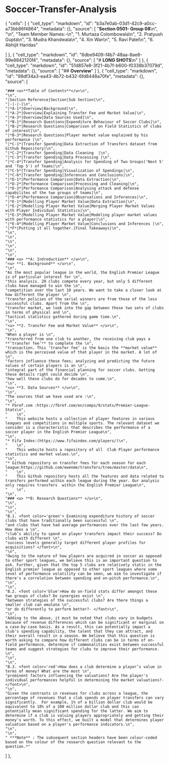 # Soccer-Transfer-Analysis
{
 "cells": [
  {
   "cell_type": "markdown",
   "id": "b3a7e0ab-03d1-42c9-a0cc-a73bb86f4864",
   "metadata": {},
   "source": [
    "**Section 0501- Group 08**\n",
    "\n",
    "Team Member Names:-\n",
    "1. Murtaza Colombowala\n",
    "2. Pratyush Gupta\n",
    "3. Mudra Khandwala\n",
    "4. Xin Wan\n",
    "5. Ravi Patel\n",
    "6. Abhijit Haridas"
    
   ]
  },
  {
   "cell_type": "markdown",
   "id": "6dbe9409-f4b7-48aa-8ae8-99e8842120f4",
   "metadata": {},
   "source": [
    "# **LONG SHOTS**\n"
   ]
  },
  {
   "cell_type": "markdown",
   "id": "51d857e8-3f21-4b7f-b600-f0338b37079d",
   "metadata": {},
   "source": [
    "## **Overview**"
   ]
  },
  {
   "cell_type": "markdown",
   "id": "98df34a3-ea43-4b72-b432-6fd8448a70fe",
   "metadata": {},
   "source": [
   
    "### <u>**Table of Contents**</u>\n",
    "\n",
    "|Section Reference|Section|Sub Section|\n",
    "|-|-|-|\n",
    "|*A-1*|Overview|Background|\n",
    "|*A-2*|Overview|Explaining Transfer Fee and Market Value|\n",
    "|*A-3*|Overview|Data Sources Used|\n",
    "|*B-1*|Research Questions|Expenditure Behaviour of Soccer Clubs|\n",
    "|*B-2*|Research Questions|Comparison of on Field Statistics of clubs of interest|\n",
    "|*B-3*|Research Questions|Player market value explained by his performance |\n",
    "|*C-1*|Transfer Spending|Data Extraction of Transfers dataset from Github Repository|\n",
    "|*C-2*|Transfer Spending|Data Cleaning  |\n",
    "|*C-3*|Transfer Spending|Data Processing |\n",
    "|*C-4*|Transfer Spending|Analysis for Spending of Two Groups('Next 5' and 'Top 5') of Teams|\n",
    "|*C-5*|Transfer Spending|Visualization of Spendings|\n",
    "|*C-6*|Transfer Spending|Inferences and Conclusions|\n",
    "|*D-1*|Performance Comparison|Data Extraction|\n",
    "|*D-2*|Performance Comparison|Processing and Cleaning|\n",
    "|*D-3*|Performance Comparison|Analysing attack and defense capabilites of the two groups of teams|\n",
    "|*D-4*|Performance Comparison|Observations and Inferences|\n",
    "|*E-1*|Modelling Player Market Value|Data Extraction|\n",
    "|*E-2*|Modelling Player Market Value|Merging Player Market Values with Player Individual Statistics|\n",
    "|*E-3*|Modelling Player Market Value|Modeling player market values with performance statistics for a player|\n",
    "|*E-4*|Modelling Player Market Value|Conclusions and Inferences |\n",
    "|*F*|Putting it all together.|Final Takeaways|\n",
    "\n",
    "\n",
    "\n",
    "\n",
    "\n",
    "\n",
    "### <u> **A: Indroduction** </u>\n",
    "<u> **1. Background** </u>\n",
    "\n",
    "As the most popular league in the world, the English Premier League is of particular interest for \n",
    "this analysis. 20 clubs compete every year, but only 5 different clubs have managed to win the \n",
    "competition over the last 10 years. We want to take a closer look at how different the player \n",
    "transfer policies of the serial winners are from those of the less successful clubs. Apart from the \n",
    "transfer market, we look into the gap between these two sets of clubs in terms of physical and \n",
    "tactical statistics gathered during game time.\n",
    "\n",
    "<u> **2. Transfer Fee and Market Value** </u>\n",
    "\n",
    "When a player is \n",
    "transferred from one club to another, the receiving club pays a **‘transfer fee’** to complete the \n",
    "transaction. This ‘transfer fee’ is the basis the **market value** which is the perceived value of that player in the market. A lot of \n",
    "factors influence these fees; analyzing and predicting the future values of certain players is an \n",
    "integral part of the financial planning for soccer clubs. Getting these details right could decide \n",
    "how well these clubs do for decades to come.\n",
    "\n",
    "<u> **3. Data Sources** </u>\n",
    "\n",
    "The sources that we have used are :\n",
    "\n",
    "* Fbref.com :https://fbref.com/en/comps/9/stats/Premier-League-Stats\n",
    "    \n",
    "    This website hosts a collection of player features in various leagues and competitions in multiple sports. The relevant dataset we consider is a characteristic that describes the performance of a soccer player in the English Premier League\n",
    "\n",
    "* Fifa Index:(https://www.fifaindex.com/players/)\n",
    "    \n",
    "    This website hosts a repository of all  Club Player performance statistics and market values.\n",
    "\n",
    "* Github repository on transfer fees for each season for each league:https://github.com/ewenme/transfers/tree/master/data\n",
    "    \n",
    "    This Github repository hosts all the features and data related to transfers performed within each league during the year. Our analysis  only requires transfers  within the English Premier League\n",
    "    \n",
    "\n",
    "### <u> **B: Research Questions** </u>\n",
    "\n",
    "\n",
    "\n",
    "B.1. <font color='green'> Examining expenditure history of soccer clubs that have traditionally been successful \n",
    "and clubs that have had average performances over the last few years. How does a \n",
    "club’s ability to spend on player transfers impact their success? Do clubs with different \n",
    "success levels generally target different player profiles for acquisitions? </font>\n",
    "\n",
    "Owing to the nature of how players are acquired in soccer as opposed to other sport leagues, we believe this is an important question to ask. Further, given that the top 5 clubs are relatively static in the English premier league as opposed to other sport leagues where some level of performance volatility can be seen, we aim to investigate if there's a correlation between spending and on-pitch performance.\n",
    "\n",
    "\n",
    "B.2. <font color='blue'>How do on-field stats differ amongst these two groups of clubs? Do synergies exist \n",
    "between strategies of the successful clubs? Are there things a smaller club can emulate \n",
    "or do differently to perform better?- </font>\n",
    "\n",
    "Adding to the above, it must be noted that clubs vary in budgets because of revenue differences which can be significant or marginal on a case-by-case basis. As a result, this can potentially impact a club's spending capability, the talent that they can attract, and their overall result in a season. We believe that this question is worth asking to compare how different clubs can be in terms of on-field performance, determine if commonalities exist between successful teams and suggest strategies for clubs to improve their performance. \n",
    "\n",
    "\n",
    "B.3. <font color='red'>How does a club determine a player’s value in terms of money? What are the most \n",
    "prominent factors influencing the valuations? Are the player's individual performances helpful in determining the market valuations?- </font>\n",
    "\n",
    "Given the contrasts in revenues for clubs across a league, the percentage of revenues that a club spends on player transfers can vary significantly.  For example, 1% of a billion dollar club would be equivalent to 10% of a 100 million dollar club and this can potentially mean significant spending for the latter. We aim to determine if a club is valuing players appropriately and getting their money's worth. To this effect, we built a model that determines player valuation based on a player's performance indicators.\n",
    "\n",
    "\n",
    " ***Note** : The subsequent section headers have been colour-coded based on the colour of the research question relevant to the question.*"
   ]
  },
